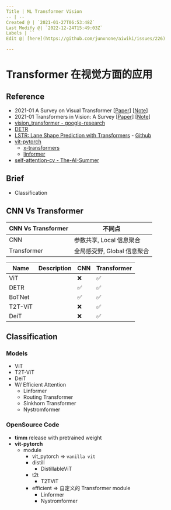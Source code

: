 ```yaml
---
Title | ML Transformer Vision
-- | --
Created @ | `2021-01-27T06:53:48Z`
Last Modify @| `2022-12-24T15:49:03Z`
Labels | ``
Edit @| [here](https://github.com/junxnone/aiwiki/issues/226)

---
```

# Transformer 在视觉方面的应用

## Reference
- 2021-01 A Survey on Visual Transformer [[Paper](https://arxiv.org/pdf/2012.12556.pdf)]  [[Note](https://github.com/junxnone/tech-io/issues/926)]
- 2021-01 Transformers in Vision: A Survey [[Paper](https://arxiv.org/pdf/2101.01169.pdf)]  [[Note](https://github.com/junxnone/tech-io/issues/927)]
- [vision_transformer - google-research](https://github.com/google-research/vision_transformer)
- [DETR](https://github.com/facebookresearch/detr)
- [LSTR: Lane Shape Prediction with Transformers](https://arxiv.org/abs/2011.04233) - [Github](https://github.com/liuruijin17/LSTR)
- [vit-pytorch](https://github.com/lucidrains/vit-pytorch)
  - [x-transformers](https://github.com/lucidrains/x-transformers)
  - [linformer](https://github.com/lucidrains/linformer)
- [self-attention-cv - The-AI-Summer](https://github.com/The-AI-Summer/self-attention-cv)

## Brief
- Classification

## CNN Vs Transformer

CNN Vs Transformer | 不同点
-- | --
CNN | 参数共享, Local 信息聚合
Transformer | 全局感受野, Global 信息聚合

Name | Description | CNN | Transformer 
-- | -- | -- | --
ViT |  | ❌ | ✅ 
DETR|  | ✅  | ✅ 
BoTNet |  | ✅  | ✅ 
T2T-ViT |  | ❌ | ✅  
DeiT |  | ❌ | ✅  

## Classification

### Models

-  ViT
- T2T-ViT
- DeiT
- W/ Efficient Attention
  - Linformer
  - Routing Transformer
  - Sinkhorn Transformer
  - Nystromformer

### OpenSource Code 
- **timm** release with pretrained weight
- **vit-pytorch**
  - module
    -  vit_pytorch => `vanilla vit`
    - distill 
      - DistillableViT
    - t2t
      - T2TViT
    - efficient => 自定义的 Transformer module
      - Linformer
      - Nystromformer

